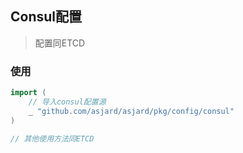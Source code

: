## Consul配置

> 配置同ETCD

### 使用

```go
import (
	// 导入consul配置源
	_ "github.com/asjard/asjard/pkg/config/consul"
)

// 其他使用方法同ETCD
```
